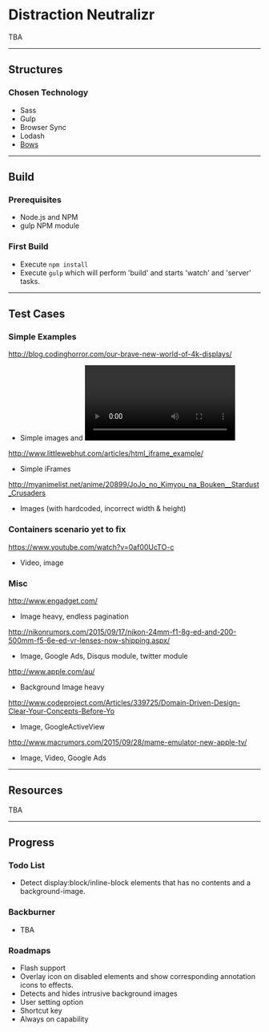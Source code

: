 
# Distraction Neutralizr
TBA

---

## Structures

### Chosen Technology
* Sass
* Gulp
* Browser Sync
* Lodash
* [Bows](https://github.com/latentflip/bows)

---

## Build

### Prerequisites
* Node.js and NPM
* gulp NPM module

### First Build
* Execute `npm install`
* Execute `gulp` which will perform 'build' and starts 'watch' and 'server' tasks.

---

## Test Cases

### Simple Examples

http://blog.codinghorror.com/our-brave-new-world-of-4k-displays/
* Simple images and <video> in blog post

http://www.littlewebhut.com/articles/html_iframe_example/
* Simple iFrames

http://myanimelist.net/anime/20899/JoJo_no_Kimyou_na_Bouken__Stardust_Crusaders
- Images (with hardcoded, incorrect width & height)


### Containers scenario yet to fix

https://www.youtube.com/watch?v=0af00UcTO-c
- Video, image


### Misc

http://www.engadget.com/
- Image heavy, endless pagination

http://nikonrumors.com/2015/09/17/nikon-24mm-f1-8g-ed-and-200-500mm-f5-6e-ed-vr-lenses-now-shipping.aspx/
- Image, Google Ads, Disqus module, twitter module

http://www.apple.com/au/
- Background Image heavy


http://www.codeproject.com/Articles/339725/Domain-Driven-Design-Clear-Your-Concepts-Before-Yo
- Image, GoogleActiveView

http://www.macrumors.com/2015/09/28/mame-emulator-new-apple-tv/
- Image, Video, Google Ads


---

## Resources
TBA

---

## Progress

### Todo List
* Detect display:block/inline-block elements that has no contents and a background-image.

### Backburner
* TBA

### Roadmaps
* Flash support
* Overlay icon on disabled elements and show corresponding annotation icons to effects.
* Detects and hides intrusive background images
* User setting option
* Shortcut key
* Always on capability

